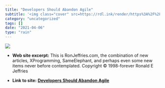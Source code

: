 ```yaml
---
title: "Developers Should Abandon Agile"
subtitle: '<img class="cover" src=https://rdl.ink/render/https%3A%2F%2Fronjeffries.com%2Farticles%2F018-01ff%2F...'
category: "uncategorized"
tags: []
date: "2021-04-06"
type: "rain"
---
```

<img class="cover" src=https://rdl.ink/render/https%3A%2F%2Fronjeffries.com%2Farticles%2F018-01ff%2Fabandon-1>



* **Web site excerpt:** This is RonJeffries.com, the combination of new articles, XProgramming, SameElephant, and perhaps even some new items never before contemplated. Copyright © 1998-forever Ronald E Jeffries

* **Link to site:** **[Developers Should Abandon Agile](https://ronjeffries.com/articles/018-01ff/abandon-1)**